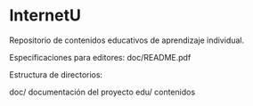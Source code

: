 # InternetU
Repositorio de contenidos educativos de aprendizaje individual.

Especificaciones para editores: doc/README.pdf

Estructura de directorios:

doc/ documentación del proyecto
edu/ contenidos

